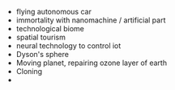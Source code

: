 
- flying autonomous car
- immortality with nanomachine / artificial part
- technological biome
- spatial tourism
- neural technology to control iot
- Dyson's sphere
- Moving planet, repairing ozone layer of earth
- Cloning
- 